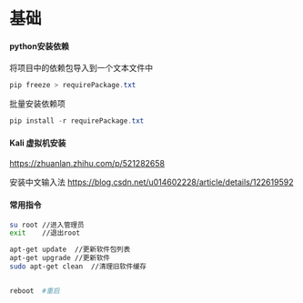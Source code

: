 # 基础

#### python安装依赖

将项目中的依赖包导入到一个文本文件中

```powershell
pip freeze > requirePackage.txt
```

批量安装依赖项

```powershell
pip install -r requirePackage.txt
```



#### Kali 虚拟机安装

https://zhuanlan.zhihu.com/p/521282658

安装中文输入法 https://blog.csdn.net/u014602228/article/details/122619592

#### 常用指令

```bash
su root	//进入管理员
exit	//退出root

apt-get update	//更新软件包列表
apt-get upgrade	//更新软件
sudo apt-get clean	//清理旧软件缓存


reboot  #重启
```

